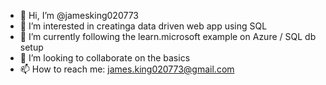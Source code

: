 - 👋 Hi, I’m @jamesking020773
- 👀 I’m interested in creatinga data driven web app using SQL
- 🌱 I’m currently following the learn.microsoft example on Azure / SQL db setup
- 💞️ I’m looking to collaborate on the basics
- 📫 How to reach me: james.king020773@gmail.com

<!---
jamesking020773/jamesking020773 is a ✨ special ✨ repository because its `README.md` (this file) appears on your GitHub profile.
You can click the Preview link to take a look at your changes.
--->
